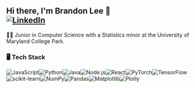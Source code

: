 ## Hi there, I'm Brandon Lee 👋 <br> [![LinkedIn](https://img.shields.io/badge/LinkedIn-%230077B5.svg?style=flat-square&logo=linkedin&logoColor=white)]([https://www.linkedin.com/in/brandon-lee-8037b1251/])  

👨‍🎓 Junior in Computer Science with a Statistics minor at the University of Maryland College Park.

### 🖥️ Tech Stack
![JavaScript](https://img.shields.io/badge/-JavaScript-F7DF1E?style=flat-square&logo=javascript&logoColor=black)![Python](https://img.shields.io/badge/-Python-3776AB?style=flat-square&logo=python&logoColor=white)![Java](https://img.shields.io/badge/-Java-007396?style=flat-square&logo=java&logoColor=white)![Node.js](https://img.shields.io/badge/-Node.js-339933?style=flat-square&logo=node.js&logoColor=white)![React](https://img.shields.io/badge/-React-61DAFB?style=flat-square&logo=react&logoColor=black)![PyTorch](https://img.shields.io/badge/-PyTorch-EE4C2C?style=flat-square&logo=pytorch&logoColor=white)![TensorFlow](https://img.shields.io/badge/-TensorFlow-FF6F00?style=flat-square&logo=tensorflow&logoColor=white)![scikit-learn](https://img.shields.io/badge/-scikit--learn-F7931E?style=flat-square&logo=scikit-learn&logoColor=black)![NumPy](https://img.shields.io/badge/-NumPy-013243?style=flat-square&logo=numpy&logoColor=white)![Pandas](https://img.shields.io/badge/-Pandas-150458?style=flat-square&logo=pandas&logoColor=white)![Matplotlib](https://img.shields.io/badge/-Matplotlib-013243?style=flat-square)![Plotly](https://img.shields.io/badge/-Plotly-3F4F75?style=flat-square&logo=plotly&logoColor=white)  
